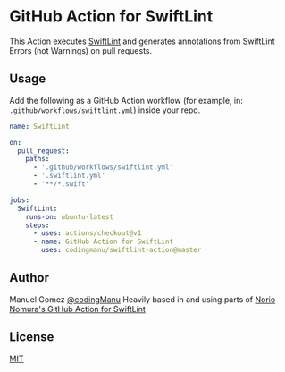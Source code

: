 # GitHub Action for SwiftLint

This Action executes [SwiftLint](https://github.com/realm/SwiftLint) and generates annotations from SwiftLint Errors (not Warnings) on pull requests.

## Usage

Add the following as a GitHub Action workflow (for example, in: `.github/workflows/swiftlint.yml`) inside your repo.

```yaml
name: SwiftLint

on:
  pull_request:
    paths:
      - '.github/workflows/swiftlint.yml'
      - '.swiftlint.yml'
      - '**/*.swift'

jobs:
  SwiftLint:
    runs-on: ubuntu-latest
    steps:
      - uses: actions/checkout@v1
      - name: GitHub Action for SwiftLint
        uses: codingmanu/swiftlint-action@master
```

## Author

Manuel Gomez [@codingManu](https://www.codingmanu.com)
Heavily based in and using parts of [Norio Nomura's GitHub Action for SwiftLint](https://github.com/norio-nomura/action-swiftlint)

## License

[MIT](LICENSE)

